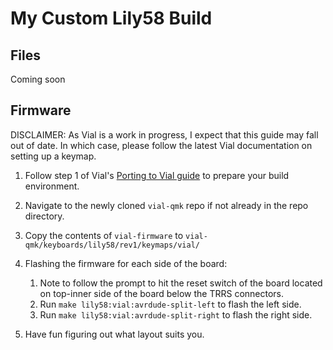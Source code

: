 # My Custom Lily58 Build

## Files

Coming soon

## Firmware

DISCLAIMER: As Vial is a work in progress, I expect that this guide may fall out of date. In which case, please follow the latest Vial documentation on setting up a keymap.

1. Follow step 1 of Vial's [Porting to Vial guide](https://get.vial.today/docs/porting-to-vial.html#1-prepare-your-build-environment) to prepare your build environment.

2. Navigate to the newly cloned `vial-qmk` repo if not already in the repo directory.

3. Copy the contents of `vial-firmware` to `vial-qmk/keyboards/lily58/rev1/keymaps/vial/`

4. Flashing the firmware for each side of the board:
    1. Note to follow the prompt to hit the reset switch of the board located on top-inner side of the board below the TRRS connectors.
    2. Run `make lily58:vial:avrdude-split-left` to flash the left side. 
    3. Run `make lily58:vial:avrdude-split-right` to flash the right side.

5. Have fun figuring out what layout suits you.